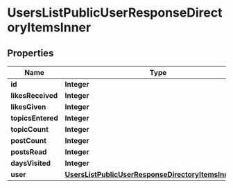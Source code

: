 

# UsersListPublicUserResponseDirectoryItemsInner


## Properties

| Name | Type | Description | Notes |
|------------ | ------------- | ------------- | -------------|
|**id** | **Integer** |  |  |
|**likesReceived** | **Integer** |  |  |
|**likesGiven** | **Integer** |  |  |
|**topicsEntered** | **Integer** |  |  |
|**topicCount** | **Integer** |  |  |
|**postCount** | **Integer** |  |  |
|**postsRead** | **Integer** |  |  |
|**daysVisited** | **Integer** |  |  |
|**user** | [**UsersListPublicUserResponseDirectoryItemsInnerUser**](UsersListPublicUserResponseDirectoryItemsInnerUser.md) |  |  |



